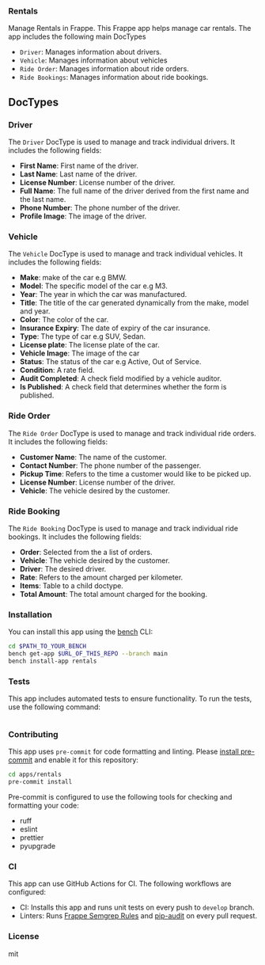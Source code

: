 ### Rentals

Manage Rentals in Frappe. This Frappe app helps manage car rentals. The app includes the following main DocTypes

- `Driver`: Manages information about drivers.
- `Vehicle`: Manages information about vehicles
- `Ride Order`: Manages information about ride orders.
- `Ride Bookings`: Manages information about ride bookings.

## DocTypes

### Driver

The `Driver` DocType is used to manage and track individual drivers. It includes the following fields:

- **First Name**: First name of the driver.
- **Last Name**: Last name of the driver.
- **License Number**: License number of the driver.
- **Full Name**: The full name of the driver derived from the first name and the last name.
- **Phone Number**: The phone number of the driver.
- **Profile Image**: The image of the driver.

### Vehicle

The `Vehicle` DocType is used to manage and track individual vehicles. It includes the following fields:

- **Make**: make of the car e.g BMW.
- **Model**: The specific model of the car e.g M3.
- **Year**: The year in which the car was manufactured.
- **Title**: The title of the car generated dynamically from the make, model and year.
- **Color**: The color of the car.
- **Insurance Expiry**: The date of expiry of the car insurance.
- **Type**: The type of car e.g SUV, Sedan.
- **License plate**: The license plate of the car.
- **Vehicle Image**: The image of the car
- **Status**: The status of the car e.g Active, Out of Service.
- **Condition**: A rate field.
- **Audit Completed**: A check field modified by a vehicle auditor.
- **Is Published**: A check field that determines whether the form is published.

### Ride Order

The `Ride Order` DocType is used to manage and track individual ride orders. It includes the following fields:

- **Customer Name**: The name of the customer.
- **Contact Number**: The phone number of the passenger.
- **Pickup Time**: Refers to the time a customer would like to be picked up.
- **License Number**: License number of the driver.
- **Vehicle**: The vehicle desired by the customer.

### Ride Booking

The `Ride Booking` DocType is used to manage and track individual ride bookings. It includes the following fields:

- **Order**: Selected from the a list of orders.
- **Vehicle**: The vehicle desired by the customer.
- **Driver**: The desired driver.
- **Rate**: Refers to the amount charged per kilometer.
- **Items**: Table to a child doctype.
- **Total Amount**: The total amount charged for the booking.

### Installation

You can install this app using the [bench](https://github.com/frappe/bench) CLI:

```bash
cd $PATH_TO_YOUR_BENCH
bench get-app $URL_OF_THIS_REPO --branch main
bench install-app rentals
```

### Tests

This app includes automated tests to ensure functionality. To run the tests, use the following command:

```bench --site irfan.cabs run-tests --app rentals

```

### Contributing

This app uses `pre-commit` for code formatting and linting. Please [install pre-commit](https://pre-commit.com/#installation) and enable it for this repository:

```bash
cd apps/rentals
pre-commit install
```

Pre-commit is configured to use the following tools for checking and formatting your code:

- ruff
- eslint
- prettier
- pyupgrade

### CI

This app can use GitHub Actions for CI. The following workflows are configured:

- CI: Installs this app and runs unit tests on every push to `develop` branch.
- Linters: Runs [Frappe Semgrep Rules](https://github.com/frappe/semgrep-rules) and [pip-audit](https://pypi.org/project/pip-audit/) on every pull request.

### License

mit
